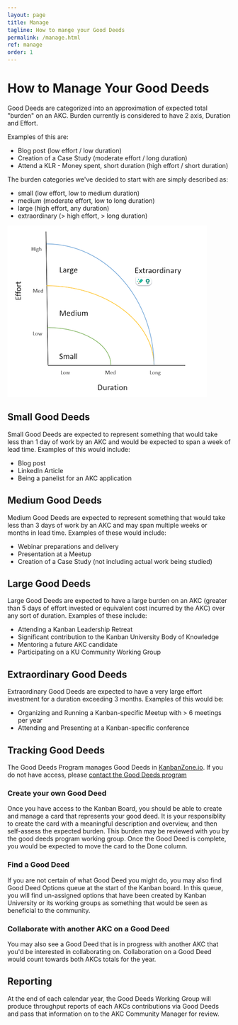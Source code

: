 ```yaml
---
layout: page
title: Manage
tagline: How to mange your Good Deeds
permalink: /manage.html
ref: manage
order: 1
---
```

# How to Manage Your Good Deeds

Good Deeds are categorized into an approximation of expected total "burden" on an AKC. Burden currently is considered to have 2 axis, Duration and Effort. 

Examples of this are:

- Blog post (low effort / low duration)
- Creation of a Case Study (moderate effort / long duration)
- Attend a KLR - Money spent, short duration (high effort / short duration)

The burden categories we've decided to start with are simply described as:

- small (low effort, low to medium duration)
- medium (moderate effort, low to long duration)
- large (high effort, any duration)
- extraordinary (> high effort, > long duration)

![Good Deeds Burden Graph](/assets/images/Good-Deed-Burden-Graph-450px.png)

## Small Good Deeds 

Small Good Deeds are expected to represent something that would take less than 1 day of work by an AKC and would be expected to span a week of lead time. Examples of this would include:

- Blog post
- LinkedIn Article
- Being a panelist for an AKC application

## Medium Good Deeds

Medium Good Deeds are expected to represent something that would take less than 3 days of work by an AKC and may span multiple weeks or months in lead time. Examples of these would include:

- Webinar preparations and delivery
- Presentation at a Meetup
- Creation of a Case Study (not including actual work being studied)

## Large Good Deeds

Large Good Deeds are expected to have a large burden on an AKC (greater than 5 days of effort invested or equivalent cost incurred by the AKC) over any sort of duration. Examples of these include:

- Attending a Kanban Leadership Retreat
- Significant contribution to the Kanban University Body of Knowledge
- Mentoring a future AKC candidate
- Participating on a KU Community Working Group

## Extraordinary Good Deeds

Extraordinary Good Deeds are expected to have a very large effort investment for a duration exceeding 3 months. Examples of this would be:

- Organizing and Running a Kanban-specific Meetup with > 6 meetings per year
- Attending and Presenting at a Kanban-specific conference

## Tracking Good Deeds
The Good Deeds Program manages Good Deeds in [KanbanZone.io](https://kanbanzone.io/b/qUCyZIwA). If you do not have access, please [contact the Good Deeds program](contact.md)

### Create your own Good Deed

Once you have access to the Kanban Board, you should be able to create and manage a card that represents your good deed. It is your responsiblity to create the card with a meaningful description and overview, and then self-assess the expected burden. This burden may be reviewed with you by the good deeds program working group. Once the Good Deed is complete, you would be expected to move the card to the Done column.

### Find a Good Deed
If you are not certain of what Good Deed you might do, you may also find Good Deed Options queue at the start of the Kanban board. In this queue, you will find un-assigned options that have been created by Kanban University or its working groups as something that would be seen as beneficial to the community. 

### Collaborate with another AKC on a Good Deed
You may also see a Good Deed that is in progress with another AKC that you'd be interested in collaborating on. Collaboration on a Good Deed would count towards both AKCs totals for the year.

## Reporting

At the end of each calendar year, the Good Deeds Working Group will produce throughput reports of each AKCs contributions via Good Deeds and pass that information on to the AKC Community Manager for review.